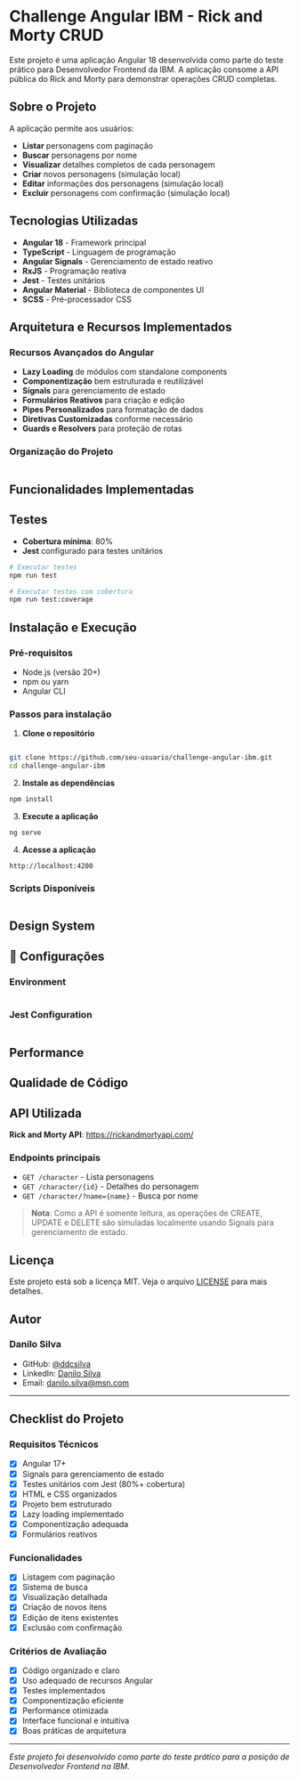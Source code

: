 # Challenge Angular IBM - Rick and Morty CRUD

Este projeto é uma aplicação Angular 18 desenvolvida como parte do teste prático para Desenvolvedor Frontend da IBM. A aplicação consome a API pública do Rick and Morty para demonstrar operações CRUD completas.

## Sobre o Projeto

A aplicação permite aos usuários:

- **Listar** personagens com paginação
- **Buscar** personagens por nome
- **Visualizar** detalhes completos de cada personagem
- **Criar** novos personagens (simulação local)
- **Editar** informações dos personagens (simulação local)
- **Excluir** personagens com confirmação (simulação local)

## Tecnologias Utilizadas

- **Angular 18** - Framework principal
- **TypeScript** - Linguagem de programação
- **Angular Signals** - Gerenciamento de estado reativo
- **RxJS** - Programação reativa
- **Jest** - Testes unitários
- **Angular Material** - Biblioteca de componentes UI
- **SCSS** - Pré-processador CSS

## Arquitetura e Recursos Implementados

### Recursos Avançados do Angular

- **Lazy Loading** de módulos com standalone components
- **Componentização** bem estruturada e reutilizável
- **Signals** para gerenciamento de estado
- **Formulários Reativos** para criação e edição
- **Pipes Personalizados** para formatação de dados
- **Diretivas Customizadas** conforme necessário
- **Guards e Resolvers** para proteção de rotas

### Organização do Projeto

```

```

## Funcionalidades Implementadas

## Testes

- **Cobertura mínima**: 80%
- **Jest** configurado para testes unitários

```bash
# Executar testes
npm run test

# Executar testes com cobertura
npm run test:coverage
```

## Instalação e Execução

### Pré-requisitos

- Node.js (versão 20+)
- npm ou yarn
- Angular CLI

### Passos para instalação

1. **Clone o repositório**

```bash

git clone https://github.com/seu-usuario/challenge-angular-ibm.git
cd challenge-angular-ibm
```

2. **Instale as dependências**

```bash
npm install
```

3. **Execute a aplicação**

```bash
ng serve
```

4. **Acesse a aplicação**

```text
http://localhost:4200
```

### Scripts Disponíveis

```bash

```

## Design System

## 🔧 Configurações

### Environment

```typescript

```

### Jest Configuration

```javascript

```

## Performance

## Qualidade de Código

## API Utilizada

**Rick and Morty API**: <https://rickandmortyapi.com/>

### Endpoints principais

- `GET /character` - Lista personagens
- `GET /character/{id}` - Detalhes do personagem
- `GET /character/?name={name}` - Busca por nome

> **Nota**: Como a API é somente leitura, as operações de CREATE, UPDATE e DELETE são simuladas localmente usando Signals para gerenciamento de estado.

## Licença

Este projeto está sob a licença MIT. Veja o arquivo [LICENSE](LICENSE) para mais detalhes.

## Autor

### Danilo Silva

- GitHub: [@ddcsilva](https://github.com/ddcsilva)
- LinkedIn: [Danilo Silva](https://www.linkedin.com/in/ddcsilva/)
- Email: [danilo.silva@msn.com](mailto:danilo.silva@msn.com)

---

## Checklist do Projeto

### Requisitos Técnicos

- [x] Angular 17+
- [x] Signals para gerenciamento de estado
- [x] Testes unitários com Jest (80%+ cobertura)
- [x] HTML e CSS organizados
- [x] Projeto bem estruturado
- [x] Lazy loading implementado
- [x] Componentização adequada
- [x] Formulários reativos

### Funcionalidades

- [x] Listagem com paginação
- [x] Sistema de busca
- [x] Visualização detalhada
- [x] Criação de novos itens
- [x] Edição de itens existentes
- [x] Exclusão com confirmação

### Critérios de Avaliação

- [x] Código organizado e claro
- [x] Uso adequado de recursos Angular
- [x] Testes implementados
- [x] Componentização eficiente
- [x] Performance otimizada
- [x] Interface funcional e intuitiva
- [x] Boas práticas de arquitetura

---

*Este projeto foi desenvolvido como parte do teste prático para a posição de Desenvolvedor Frontend na IBM.*

